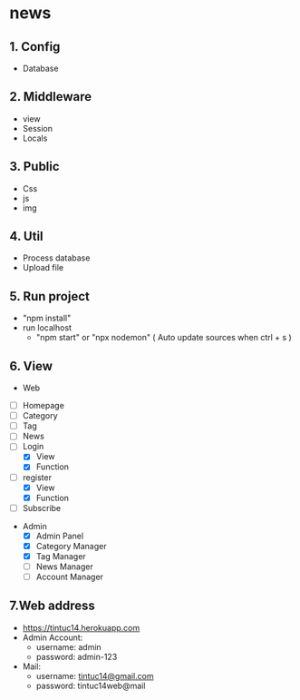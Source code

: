 # news

## 1. Config

- Database

## 2. Middleware

- view
- Session
- Locals

## 3. Public

- Css
- js
- img

## 4. Util

- Process database
- Upload file

## 5. Run project

- "npm install"
- run localhost
  - "npm start" or "npx nodemon" ( Auto update sources when ctrl + s )

## 6. View

- Web

* [ ] Homepage
* [ ] Category
* [ ] Tag
* [ ] News
* [ ] Login
  - [x] View
  - [x] Function
* [ ] register
  - [x] View
  - [x] Function
* [ ] Subscribe

- Admin
  - [x] Admin Panel
  - [x] Category Manager
  - [x] Tag Manager
  - [ ] News Manager
  - [ ] Account Manager

## 7.Web address

- https://tintuc14.herokuapp.com
- Admin Account:
  - username: admin
  - password: admin-123
- Mail:
  - username: tintuc14@gmail.com
  - password: tintuc14web@mail
